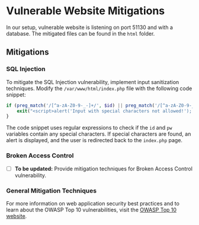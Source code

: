 # Vulnerable Website Mitigations

In our setup, vulnerable website is listening on port 51130 and with a database. The mitigated files can be found in the `html` folder.
## Mitigations

### SQL Injection

To mitigate the SQL Injection vulnerability, implement input sanitization techniques. Modify the `/var/www/html/index.php` file with the following code snippet:

```php
if (preg_match('/[^a-zA-Z0-9-_-]+/', $id) || preg_match('/[^a-zA-Z0-9-_-]+/', $pw)) {
    exit("<script>alert('Input with special characters not allowed!'); location.href='/index.php';</script>");
}
```

The code snippet uses regular expressions to check if the `id` and `pw` variables contain any special characters. If special characters are found, an alert is displayed, and the user is redirected back to the `index.php` page.

### Broken Access Control

- [ ] **To be updated:** Provide mitigation techniques for Broken Access Control vulnerability.

### General Mitigation Techniques

For more information on web application security best practices and to learn about the OWASP Top 10 vulnerabilities, visit the [OWASP Top 10 website](https://owasp.org/www-project-top-ten/).